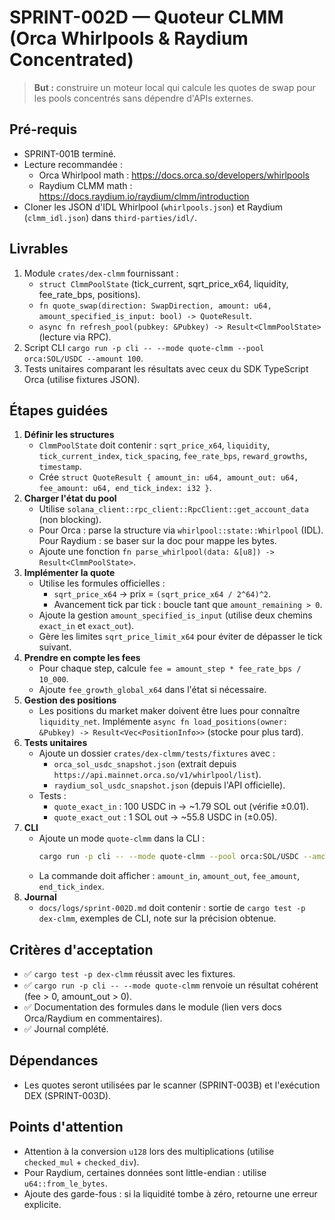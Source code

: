# SPRINT-002D — Quoteur CLMM (Orca Whirlpools & Raydium Concentrated)

> **But :** construire un moteur local qui calcule les quotes de swap pour les pools concentrés sans dépendre d'APIs externes.

## Pré-requis
- SPRINT-001B terminé.
- Lecture recommandée :
  - Orca Whirlpool math : https://docs.orca.so/developers/whirlpools
  - Raydium CLMM math : https://docs.raydium.io/raydium/clmm/introduction
- Cloner les JSON d'IDL Whirlpool (`whirlpools.json`) et Raydium (`clmm_idl.json`) dans `third-parties/idl/`.

## Livrables
1. Module `crates/dex-clmm` fournissant :
   - `struct ClmmPoolState` (tick_current, sqrt_price_x64, liquidity, fee_rate_bps, positions).
   - `fn quote_swap(direction: SwapDirection, amount: u64, amount_specified_is_input: bool) -> QuoteResult`.
   - `async fn refresh_pool(pubkey: &Pubkey) -> Result<ClmmPoolState>` (lecture via RPC).
2. Script CLI `cargo run -p cli -- --mode quote-clmm --pool orca:SOL/USDC --amount 100`.
3. Tests unitaires comparant les résultats avec ceux du SDK TypeScript Orca (utilise fixtures JSON).

## Étapes guidées
1. **Définir les structures**
   - `ClmmPoolState` doit contenir : `sqrt_price_x64`, `liquidity`, `tick_current_index`, `tick_spacing`, `fee_rate_bps`, `reward_growths`, `timestamp`.
   - Crée `struct QuoteResult { amount_in: u64, amount_out: u64, fee_amount: u64, end_tick_index: i32 }`.
2. **Charger l'état du pool**
   - Utilise `solana_client::rpc_client::RpcClient::get_account_data` (non blocking).
   - Pour Orca : parse la structure via `whirlpool::state::Whirlpool` (IDL). Pour Raydium : se baser sur la doc pour mappe les bytes.
   - Ajoute une fonction `fn parse_whirlpool(data: &[u8]) -> Result<ClmmPoolState>`.
3. **Implémenter la quote**
   - Utilise les formules officielles :
     - `sqrt_price_x64` → prix = `(sqrt_price_x64 / 2^64)^2`.
     - Avancement tick par tick : boucle tant que `amount_remaining > 0`.
   - Ajoute la gestion `amount_specified_is_input` (utilise deux chemins `exact_in` et `exact_out`).
   - Gère les limites `sqrt_price_limit_x64` pour éviter de dépasser le tick suivant.
4. **Prendre en compte les fees**
   - Pour chaque step, calcule `fee = amount_step * fee_rate_bps / 10_000`.
   - Ajoute `fee_growth_global_x64` dans l'état si nécessaire.
5. **Gestion des positions**
   - Les positions du market maker doivent être lues pour connaître `liquidity_net`. Implémente `async fn load_positions(owner: &Pubkey) -> Result<Vec<PositionInfo>>` (stocke pour plus tard).
6. **Tests unitaires**
   - Ajoute un dossier `crates/dex-clmm/tests/fixtures` avec :
     - `orca_sol_usdc_snapshot.json` (extrait depuis `https://api.mainnet.orca.so/v1/whirlpool/list`).
     - `raydium_sol_usdc_snapshot.json` (depuis l'API officielle).
   - Tests :
     - `quote_exact_in` : 100 USDC in → ~1.79 SOL out (vérifie ±0.01).
     - `quote_exact_out` : 1 SOL out → ~55.8 USDC in (±0.05).
7. **CLI**
   - Ajoute un mode `quote-clmm` dans la CLI :
     ```bash
     cargo run -p cli -- --mode quote-clmm --pool orca:SOL/USDC --amount 100 --direction exact-in
     ```
   - La commande doit afficher : `amount_in`, `amount_out`, `fee_amount`, `end_tick_index`.
8. **Journal**
   - `docs/logs/sprint-002D.md` doit contenir : sortie de `cargo test -p dex-clmm`, exemples de CLI, note sur la précision obtenue.

## Critères d'acceptation
- ✅ `cargo test -p dex-clmm` réussit avec les fixtures.
- ✅ `cargo run -p cli -- --mode quote-clmm` renvoie un résultat cohérent (fee > 0, amount_out > 0).
- ✅ Documentation des formules dans le module (lien vers docs Orca/Raydium en commentaires).
- ✅ Journal complété.

## Dépendances
- Les quotes seront utilisées par le scanner (SPRINT-003B) et l'exécution DEX (SPRINT-003D).

## Points d'attention
- Attention à la conversion `u128` lors des multiplications (utilise `checked_mul` + `checked_div`).
- Pour Raydium, certaines données sont little-endian : utilise `u64::from_le_bytes`.
- Ajoute des garde-fous : si la liquidité tombe à zéro, retourne une erreur explicite.
